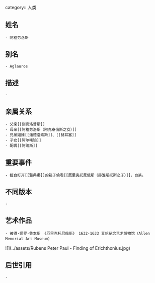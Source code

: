 category:: 人类
## 姓名
	- 阿格劳洛斯
## 别名
	- Aglauros
## 描述
	-
## 亲属关系
	- 父亲[[刻克洛普斯]]
	- 母亲[[阿格劳洛斯（阿克泰俄斯之女）]]
	- 兄弟姐妹[[潘德洛索斯]]、[[赫耳塞]]
	- 子女[[阿尔喀珀]]
	- 配偶[[阿瑞斯]]
## 重要事件
	- 擅自打开[[雅典娜]]的箱子偷看[[厄里克托尼俄斯（赫淮斯托斯之子）]]，自杀。
## 不同版本
	-
## 艺术作品
	- 彼得·保罗·鲁本斯 《厄里克托尼俄斯》 1632-1633 艾伦纪念艺术博物馆（Allen Memorial Art Museum）
 ![](../assets/Rubens Peter Paul - Finding of Erichthonius.jpg)
## 后世引用
	-
